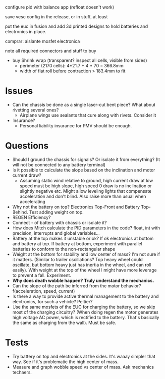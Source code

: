 configure pid with balance app (refloat doesn't work)

save vesc config in the release, or in stuff, at least

put the euc in fusion and add 3d printed designs to hold batteries and electronics in place.

comprar: aislante mosfet electronica

note all required connectors and stuff to buy


- buy Shrink wrap (transparent? inspect all cells, visible from sides)
    - perimeter (2170 cells): 4*21.7 + 4 * 70 = 366.8mm
    - width of flat roll before contraction > 183.4mm to fit

# Issues
- Can the chassis be done as a single laser-cut bent piece? What about rivetting several ones?
    - Airplane wings use sealants that cure along with rivets. Consider it
- Insurance?
    - Personal liability insurance for PMV should be enough.


# Questions
- Should I ground the chassis for signals? Or isolate it from everything? (It will not be connected to any battery terminal)
- Is it possible to calculate the slope based on the inclination and motor current draw?
    - Assuming static wind relative to ground, high current draw at low speed must be high slope, high speed 0 draw is no inclination or slightly negative etc. Might allow leveling lights that compensate acceleration and don't blind. Also raise more than usual when accelerating.
- Why not the battery on top? Electronics Top-Front and Battery Top-Behind. Test adding weight on top.
- REGEN Efficiency?
- Connect - of battery with chassis or isolate it?
- How does Mitch calculate the PID parameters in the code? float, int with precision, interrupts and global variables...
- Battery at the top makes it unstable or ok? If ok electronics at bottom and battery at top. If battery at bottom, experiment with parallel batteries to conform to the non-rectangular shape
- Weight at the bottom for stability and low center of mass? I'm not sure if it matters. (Similar to trailer oscillations? Top heavy wheel could oscillate, but bottom heavy just has inertia in the wheel, and can roll easily). With weight at the top of the wheel I might have more leverage to prevent a fall. Experiment.
- **Why does death wobble happen? Truly understand the mechanics.**
- Can the slope of the path be inferred from the motor behavior? f(acceleration, speed, current)
- Is there a way to provide active thermal management to the battery and electronics, for such a vehicle? Peltier?
- Use the same mosfets of the EUC for charging the battery, so we skip most of the charging circuitry? (When doing regen the motor generates high voltage AC power, which is rectified to the battery. That's basically the same as charging from the wall). Must be safe.

# Tests
- Try battery on top and electronics at the sides. It's waaay simpler that way. See if it's problematic the high center of mass.
- Measure and graph wobble speed vs center of mass. Ask mechanics techaers.

